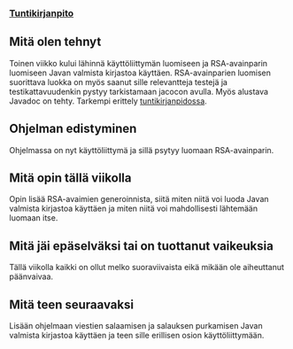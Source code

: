 ### [Tuntikirjanpito](https://github.com/asianomainen/RSA-Encrypt-Decrypt-KeyGen-tiralabra/blob/main/dokumentaatio/tuntikirjanpito.md)

## Mitä olen tehnyt
Toinen viikko kului lähinnä käyttöliittymän luomiseen ja RSA-avainparin luomiseen Javan valmista kirjastoa käyttäen. RSA-avainparien luomisen suorittava luokka on myös saanut sille relevantteja testejä ja testikattavuudenkin pystyy tarkistamaan jacocon avulla. Myös alustava Javadoc on tehty. Tarkempi erittely [tuntikirjanpidossa](https://github.com/asianomainen/RSA-Encrypt-Decrypt-KeyGen-tiralabra/blob/main/dokumentaatio/tuntikirjanpito.md).

## Ohjelman edistyminen
Ohjelmassa on nyt käyttöliittymä ja sillä psytyy luomaan RSA-avainparin.

## Mitä opin tällä viikolla
Opin lisää RSA-avaimien generoinnista, siitä miten niitä voi luoda Javan valmista kirjastoa käyttäen ja miten niitä voi mahdollisesti lähtemään luomaan itse.

## Mitä jäi epäselväksi tai on tuottanut vaikeuksia
Tällä viikolla kaikki on ollut melko suoraviivaista eikä mikään ole aiheuttanut päänvaivaa.

## Mitä teen seuraavaksi
Lisään ohjelmaan viestien salaamisen ja salauksen purkamisen Javan valmista kirjastoa käyttäen ja teen sille erillisen osion käyttöliittymään.
